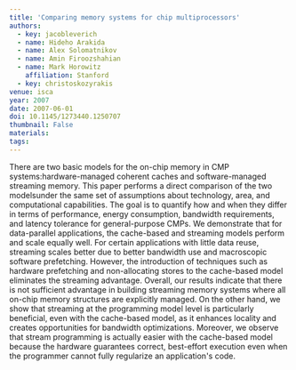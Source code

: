 ```yaml
---
title: 'Comparing memory systems for chip multiprocessors'
authors:
  - key: jacobleverich
  - name: Hideho Arakida
  - name: Alex Solomatnikov
  - name: Amin Firoozshahian
  - name: Mark Horowitz
    affiliation: Stanford
  - key: christoskozyrakis
venue: isca
year: 2007
date: 2007-06-01
doi: 10.1145/1273440.1250707
thumbnail: False
materials:
tags:
---
```

There are two basic models for the on-chip memory in CMP systems:hardware-managed coherent caches and software-managed streaming memory. This paper performs a direct comparison of the two modelsunder the same set of assumptions about technology, area, and computational capabilities. The goal is to quantify how and when they differ in terms of performance, energy consumption, bandwidth requirements, and latency tolerance for general-purpose CMPs. We demonstrate that for data-parallel applications, the cache-based and streaming models perform and scale equally well. For certain applications with little data reuse, streaming scales better due to better bandwidth use and macroscopic software prefetching. However, the introduction of techniques such as hardware prefetching and non-allocating stores to the cache-based model eliminates the streaming advantage. Overall, our results indicate that there is not sufficient advantage in building streaming memory systems where all on-chip memory structures are explicitly managed. On the other hand, we show that streaming at the programming model level is particularly beneficial, even with the cache-based model, as it enhances locality and creates opportunities for bandwidth optimizations. Moreover, we observe that stream programming is actually easier with the cache-based model because the hardware guarantees correct, best-effort execution even when the programmer cannot fully regularize an application's code.
